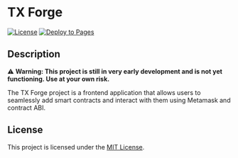 # TX Forge

[![License](https://img.shields.io/badge/license-MIT-blue.svg)](LICENSE)
[![Deploy to Pages](https://github.com/gullomagico/txforge/actions/workflows/deploy.yml/badge.svg)](https://github.com/gullomagico/txforge/actions/workflows/deploy.yml)

## Description

⚠️ **Warning: This project is still in very early development and is not yet functioning. Use at your own risk.**

The TX Forge project is a frontend application that allows users to seamlessly add smart contracts and interact with them using Metamask and contract ABI.

## License

This project is licensed under the [MIT License](LICENSE).
